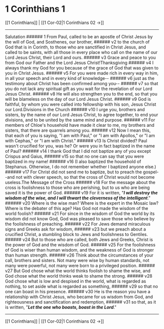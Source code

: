 # 1 Corinthians 1

[[1 Corinthians]] | [[1 Cor-02|1 Corinthians 02 →]]
***

Salutation ###### 1 From Paul, called to be an apostle of Christ Jesus by the will of God, and Sosthenes, our brother, ###### v2 to the church of God that is in Corinth, to those who are sanctified in Christ Jesus, and called to be saints, with all those in every place who call on the name of our Lord Jesus Christ, their Lord and ours. ###### v3 Grace and peace to you from God our Father and the Lord Jesus Christ!Thanksgiving ###### v4 I always thank my God for you because of the grace of God that was given to you in Christ Jesus. ###### v5 For you were made rich in every way in him, in all your speech and in every kind of knowledge-- ###### v6 just as the testimony about Christ has been confirmed among you-- ###### v7 so that you do not lack any spiritual gift as you wait for the revelation of our Lord Jesus Christ. ###### v8 He will also strengthen you to the end, so that you will be blameless on the day of our Lord Jesus Christ. ###### v9 God is faithful, by whom you were called into fellowship with his son, Jesus Christ our Lord.Divisions in the Church ###### v10 I urge you, brothers and sisters, by the name of our Lord Jesus Christ, to agree together, to end your divisions, and to be united by the same mind and purpose. ###### v11 For members of Chloe's household have made it clear to me, my brothers and sisters, that there are quarrels among you. ###### v12 Now I mean this, that each of you is saying, "I am with Paul," or "I am with Apollos," or "I am with Cephas," or "I am with Christ." ###### v13 Is Christ divided? Paul wasn't crucified for you, was he? Or were you in fact baptized in the name of Paul? ###### v14 I thank God that I did not baptize any of you except Crispus and Gaius, ###### v15 so that no one can say that you were baptized in my name! ###### v16 (I also baptized the household of Stephanus. Otherwise, I do not remember whether I baptized anyone else.) ###### v17 For Christ did not send me to baptize, but to preach the gospel--and not with clever speech, so that the cross of Christ would not become useless.The Message of the Cross ###### v18 For the message about the cross is foolishness to those who are perishing, but to us who are being saved it is the power of God. ###### v19 For it is written, "**_I will destroy the wisdom of the wise, and I will thwart the cleverness of the intelligent_**." ###### v20 Where is the wise man? Where is the expert in the Mosaic law? Where is the debater of this age? Has God not made the wisdom of the world foolish? ###### v21 For since in the wisdom of God the world by its wisdom did not know God, God was pleased to save those who believe by the foolishness of preaching. ###### v22 For Jews demand miraculous signs and Greeks ask for wisdom, ###### v23 but we preach about a crucified Christ, a stumbling block to Jews and foolishness to Gentiles. ###### v24 But to those who are called, both Jews and Greeks, Christ is the power of God and the wisdom of God. ###### v25 For the foolishness of God is wiser than human wisdom, and the weakness of God is stronger than human strength. ###### v26 Think about the circumstances of your call, brothers and sisters. Not many were wise by human standards, not many were powerful, not many were born to a privileged position. ###### v27 But God chose what the world thinks foolish to shame the wise, and God chose what the world thinks weak to shame the strong. ###### v28 God chose what is low and despised in the world, what is regarded as nothing, to set aside what is regarded as something, ###### v29 so that no one can boast in his presence. ###### v30 He is the reason you have a relationship with Christ Jesus, who became for us wisdom from God, and righteousness and sanctification and redemption, ###### v31 so that, as it is written, "**_Let the one who boasts, boast in the Lord_**."

***
[[1 Corinthians]] | [[1 Cor-02|1 Corinthians 02 →]]
